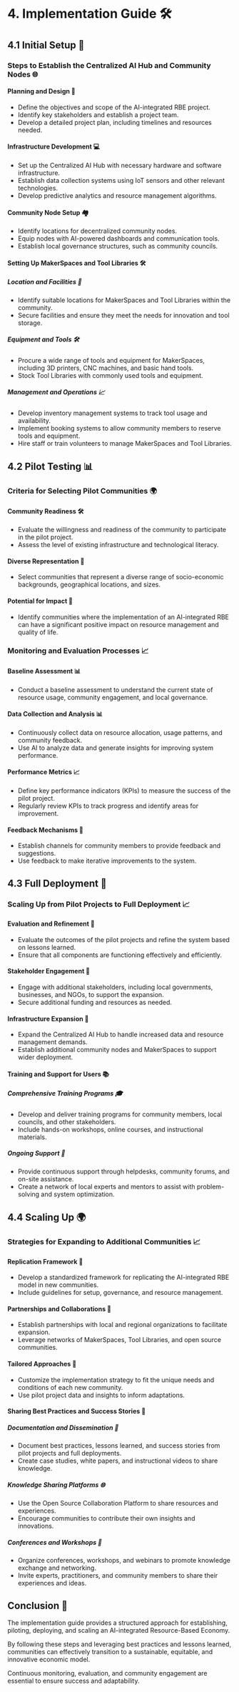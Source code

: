 # 4. Implementation Guide 🛠️

## 4.1 Initial Setup 🚀

### Steps to Establish the Centralized AI Hub and Community Nodes 🌐

#### Planning and Design 📝

- Define the objectives and scope of the AI-integrated RBE project.
- Identify key stakeholders and establish a project team.
- Develop a detailed project plan, including timelines and resources needed.

#### Infrastructure Development 💻

- Set up the Centralized AI Hub with necessary hardware and software infrastructure.
- Establish data collection systems using IoT sensors and other relevant technologies.
- Develop predictive analytics and resource management algorithms.

#### Community Node Setup 🏘️

- Identify locations for decentralized community nodes.
- Equip nodes with AI-powered dashboards and communication tools.
- Establish local governance structures, such as community councils.

#### Setting Up MakerSpaces and Tool Libraries 🛠️

##### Location and Facilities 🏢

- Identify suitable locations for MakerSpaces and Tool Libraries within the community.
- Secure facilities and ensure they meet the needs for innovation and tool storage.

##### Equipment and Tools 🛠️

- Procure a wide range of tools and equipment for MakerSpaces, including 3D printers, CNC machines, and basic hand tools.
- Stock Tool Libraries with commonly used tools and equipment.

##### Management and Operations 📈

- Develop inventory management systems to track tool usage and availability.
- Implement booking systems to allow community members to reserve tools and equipment.
- Hire staff or train volunteers to manage MakerSpaces and Tool Libraries.

## 4.2 Pilot Testing 📊

### Criteria for Selecting Pilot Communities 🌍

#### Community Readiness 🛠️

- Evaluate the willingness and readiness of the community to participate in the pilot project.
- Assess the level of existing infrastructure and technological literacy.

#### Diverse Representation 🌈

- Select communities that represent a diverse range of socio-economic backgrounds, geographical locations, and sizes.

#### Potential for Impact 🌱

- Identify communities where the implementation of an AI-integrated RBE can have a significant positive impact on resource management and quality of life.

### Monitoring and Evaluation Processes 📈

#### Baseline Assessment 📊

- Conduct a baseline assessment to understand the current state of resource usage, community engagement, and local governance.

#### Data Collection and Analysis 📊

- Continuously collect data on resource allocation, usage patterns, and community feedback.
- Use AI to analyze data and generate insights for improving system performance.

#### Performance Metrics 📈

- Define key performance indicators (KPIs) to measure the success of the pilot project.
- Regularly review KPIs to track progress and identify areas for improvement.

#### Feedback Mechanisms 📝

- Establish channels for community members to provide feedback and suggestions.
- Use feedback to make iterative improvements to the system.

## 4.3 Full Deployment 🚀

### Scaling Up from Pilot Projects to Full Deployment 📈

#### Evaluation and Refinement 🔄

- Evaluate the outcomes of the pilot projects and refine the system based on lessons learned.
- Ensure that all components are functioning effectively and efficiently.

#### Stakeholder Engagement 🤝

- Engage with additional stakeholders, including local governments, businesses, and NGOs, to support the expansion.
- Secure additional funding and resources as needed.

#### Infrastructure Expansion 💼

- Expand the Centralized AI Hub to handle increased data and resource management demands.
- Establish additional community nodes and MakerSpaces to support wider deployment.

#### Training and Support for Users 📚

##### Comprehensive Training Programs 🎓

- Develop and deliver training programs for community members, local councils, and other stakeholders.
- Include hands-on workshops, online courses, and instructional materials.

##### Ongoing Support 🔄

- Provide continuous support through helpdesks, community forums, and on-site assistance.
- Create a network of local experts and mentors to assist with problem-solving and system optimization.

## 4.4 Scaling Up 🌍

### Strategies for Expanding to Additional Communities 📈

#### Replication Framework 🔄

- Develop a standardized framework for replicating the AI-integrated RBE model in new communities.
- Include guidelines for setup, governance, and resource management.

#### Partnerships and Collaborations 🤝

- Establish partnerships with local and regional organizations to facilitate expansion.
- Leverage networks of MakerSpaces, Tool Libraries, and open source communities.

#### Tailored Approaches 🎯

- Customize the implementation strategy to fit the unique needs and conditions of each new community.
- Use pilot project data and insights to inform adaptations.

#### Sharing Best Practices and Success Stories 📖

##### Documentation and Dissemination 📝

- Document best practices, lessons learned, and success stories from pilot projects and full deployments.
- Create case studies, white papers, and instructional videos to share knowledge.

##### Knowledge Sharing Platforms 🌐

- Use the Open Source Collaboration Platform to share resources and experiences.
- Encourage communities to contribute their own insights and innovations.

##### Conferences and Workshops 🎤

- Organize conferences, workshops, and webinars to promote knowledge exchange and networking.
- Invite experts, practitioners, and community members to share their experiences and ideas.

## Conclusion 🌟

The implementation guide provides a structured approach for establishing, piloting, deploying, and scaling an AI-integrated Resource-Based Economy. 

By following these steps and leveraging best practices and lessons learned, communities can effectively transition to a sustainable, equitable, and innovative economic model. 

Continuous monitoring, evaluation, and community engagement are essential to ensure success and adaptability.
